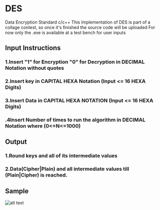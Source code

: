 # DES
Data Encryption Standard c/c++
This Implementation of DES is part of a collage contest, so once it's finished the source code will be uploaded
For now only the .exe is available at a test bench for user inputs 
## Input Instructions
### 1.Insert "1" for Encryption "0" for Decryption in DECIMAL Notation without quotes
### 2.Insert key in CAPITAL HEXA Notation (Input <= 16 HEXA Digits)
### 3.Insert Data in CAPITAL HEXA NOTATION (Input <= 16 HEXA Digits)
### .4Insert Number of times to run the algorithm in DECIMAL Notation where (0<=N<=1000)

## Output
### 1.Round keys and all of its intermediate values
### 2.Data(Cipher|Plain) and all intermediate values till (Plain|Cipher) is reached.

## Sample

![alt text](https://i.ibb.co/TgYtCdz/Capturec-OPY.png)




